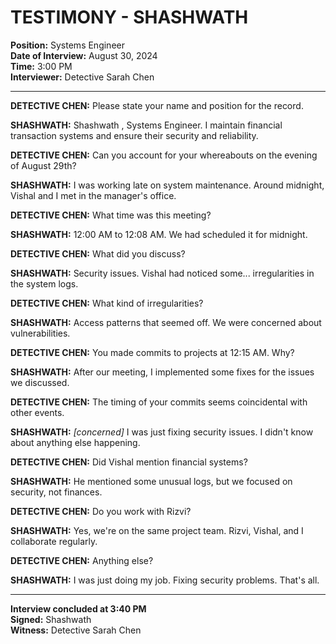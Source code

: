 # TESTIMONY - SHASHWATH 
**Position:** Systems Engineer  
**Date of Interview:** August 30, 2024  
**Time:** 3:00 PM  
**Interviewer:** Detective Sarah Chen  

---

**DETECTIVE CHEN:** Please state your name and position for the record.

**SHASHWATH:** Shashwath , Systems Engineer. I maintain financial transaction systems and ensure their security and reliability.

**DETECTIVE CHEN:** Can you account for your whereabouts on the evening of August 29th?

**SHASHWATH:** I was working late on system maintenance. Around midnight, Vishal and I met in the manager's office.

**DETECTIVE CHEN:** What time was this meeting?

**SHASHWATH:** 12:00 AM to 12:08 AM. We had scheduled it for midnight.

**DETECTIVE CHEN:** What did you discuss?

**SHASHWATH:** Security issues. Vishal had noticed some... irregularities in the system logs.

**DETECTIVE CHEN:** What kind of irregularities?

**SHASHWATH:** Access patterns that seemed off. We were concerned about vulnerabilities.

**DETECTIVE CHEN:** You made commits to projects at 12:15 AM. Why?

**SHASHWATH:** After our meeting, I implemented some fixes for the issues we discussed.

**DETECTIVE CHEN:** The timing of your commits seems coincidental with other events.

**SHASHWATH:** *[concerned]* I was just fixing security issues. I didn't know about anything else happening.

**DETECTIVE CHEN:** Did Vishal mention financial systems?

**SHASHWATH:** He mentioned some unusual logs, but we focused on security, not finances.

**DETECTIVE CHEN:** Do you work with Rizvi?

**SHASHWATH:** Yes, we're on the same project team. Rizvi, Vishal, and I collaborate regularly.

**DETECTIVE CHEN:** Anything else?

**SHASHWATH:** I was just doing my job. Fixing security problems. That's all.

---

**Interview concluded at 3:40 PM**  
**Signed:** Shashwath   
**Witness:** Detective Sarah Chen
